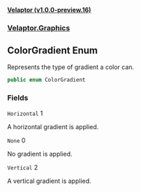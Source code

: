 #### [Velaptor (v1.0.0-preview.16)](./namespaces.md 'Velaptor Namespaces')
### [Velaptor.Graphics](./Velaptor.Graphics.md 'Velaptor.Graphics')

## ColorGradient Enum

Represents the type of gradient a color can.

```csharp
public enum ColorGradient
```
### Fields

<a name='Velaptor.Graphics.ColorGradient.Horizontal'></a>

`Horizontal` 1

A horizontal gradient is applied.

<a name='Velaptor.Graphics.ColorGradient.None'></a>

`None` 0

No gradient is applied.

<a name='Velaptor.Graphics.ColorGradient.Vertical'></a>

`Vertical` 2

A vertical gradient is applied.